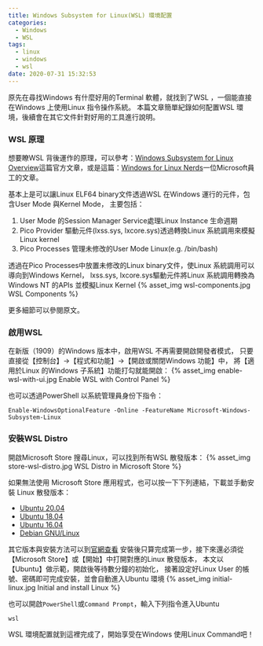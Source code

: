 ```yaml
---
title: Windows Subsystem for Linux(WSL) 環境配置
categories:
  - Windows
  - WSL
tags:
  - linux
  - windows
  - wsl
date: 2020-07-31 15:32:53
---
```


原先在尋找Windows 有什麼好用的Terminal 軟體，就找到了WSL ，一個能直接在Windows 上使用Linux 指令操作系統。
本篇文章簡單紀錄如何配置WSL 環境，後續會在其它文件針對好用的工具進行說明。

### WSL 原理
想要瞭WSL 背後運作的原理，可以參考：[Windows Subsystem for Linux Overview](https://docs.microsoft.com/zh-tw/archive/blogs/wsl/windows-subsystem-for-linux-overview)這篇官方文章，或是這篇：[Windows for Linux Nerds](https://blog.jessfraz.com/post/windows-for-linux-nerds/)一位Microsoft員工的文章。

<!-- more -->

基本上是可以讓Linux ELF64 binary文件透過WSL 在Windows 運行的元件，包含User Mode 與Kernel Mode，
主要包括：
1. User Mode 的Session Manager Service處理Linux Instance 生命週期
2. Pico Provider 驅動元件(lxss.sys, lxcore.sys)透過轉換Linux 系統調用來模擬Linux kernel
3. Pico Processes 管理未修改的User Mode Linux(e.g. /bin/bash)

透過在Pico Processes中放置未修改的Linux binary文件，使Linux 系統調用可以導向到Windows Kernel，
lxss.sys, lxcore.sys驅動元件將Linux 系統調用轉換為Windows NT 的APIs 並模擬Linux Kernel
{% asset_img wsl-components.jpg WSL Components %}

更多細節可以參閱原文。

### 啟用WSL
在新版（1909）的Windows 版本中，啟用WSL 不再需要開啟開發者模式，
只要直接從【控制台】→【程式和功能】→【開啟或關閉Windows 功能】中，
將【適用於Linux 的Windows 子系統】功能打勾就能開啟：
{% asset_img enable-wsl-with-ui.jpg Enable WSL with Control Panel %}

也可以透過PowerShell 以系統管理員身份下指令：
```
Enable-WindowsOptionalFeature -Online -FeatureName Microsoft-Windows-Subsystem-Linux
```

### 安裝WSL Distro
開啟Microsoft Store 搜尋Linux，可以找到所有WSL 散發版本：
{% asset_img store-wsl-distro.jpg WSL Distro in Microsoft Store %}

如果無法使用 Microsoft Store 應用程式，也可以按一下下列連結，下載並手動安裝 Linux 散發版本：
+ [Ubuntu 20.04](https://aka.ms/wslubuntu2004)
+ [Ubuntu 18.04](https://aka.ms/wsl-ubuntu-1804)
+ [Ubuntu 16.04](https://aka.ms/wsl-ubuntu-1604)
+ [Debian GNU/Linux](https://aka.ms/wsl-debian-gnulinux)

其它版本與安裝方法可以到[官網查看](https://docs.microsoft.com/zh-tw/windows/wsl/install-manual)
安裝後只算完成第一步，接下來還必須從【Microsoft Store】或【開始】中打開對應的Linux 散發版本，
本文以【Ubuntu】做示範，開啟後等待數分鐘的初始化，
接著設定好Linux User 的帳號、密碼即可完成安裝，並會自動進入Ubuntu 環境
{% asset_img initial-linux.jpg Initial and install Linux %}

也可以開啟`PowerShell`或`Command Prompt`，輸入下列指令進入Ubuntu
```
wsl
```

WSL 環境配置就到這裡完成了，開始享受在Windows 使用Linux Command吧！